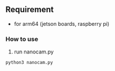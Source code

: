 ## Requirement 
- for arm64 (jetson boards, raspberry pi)

### How to use
1. run nanocam.py 
```
python3 nanocam.py
```

